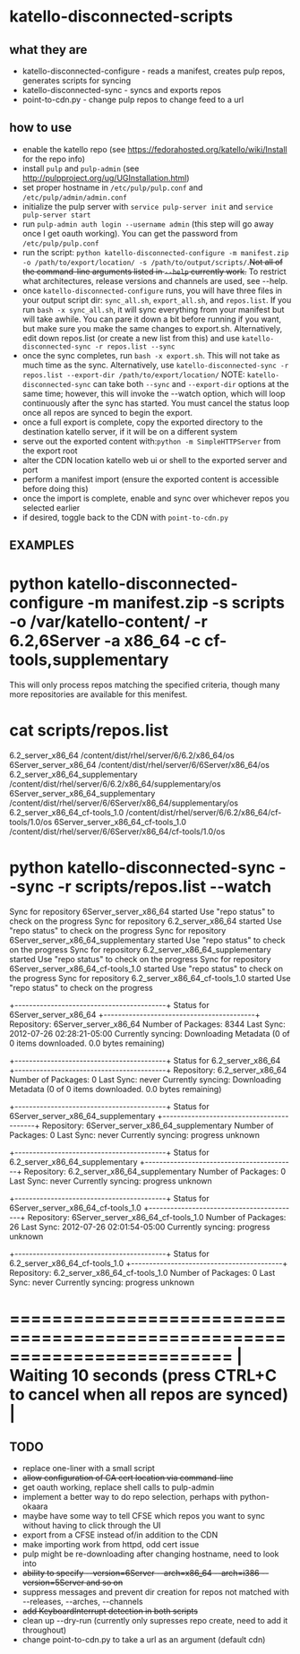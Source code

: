 katello-disconnected-scripts
============================

what they are
-------------
* katello-disconnected-configure - reads a manifest, creates pulp repos, generates scripts for syncing
* katello-disconnected-sync - syncs and exports repos
* point-to-cdn.py - change pulp repos to change feed to a url

how to use
----------

* enable the katello repo (see https://fedorahosted.org/katello/wiki/Install for the repo info)
* install `pulp` and `pulp-admin` (see http://pulpproject.org/ug/UGInstallation.html)
* set proper hostname in `/etc/pulp/pulp.conf` and `/etc/pulp/admin/admin.conf`
* initialize the pulp server with `service pulp-server init` and `service pulp-server start`
* run `pulp-admin auth login --username admin` (this step will go away once I get oauth working). You can get the password from `/etc/pulp/pulp.conf`
* run the script: `python katello-disconnected-configure -m manifest.zip -o /path/to/export/location/ -s /path/to/output/scripts/`.<del>Not all of the command-line arguments listed in `--help` currently work.</del> To restrict what architectures, release versions and channels are used, see --help.
* once `katello-disconnected-configure` runs, you will have three files in your output script dir: `sync_all.sh`, `export_all.sh`, and `repos.list`. If you run `bash -x sync_all.sh`, it will sync everything from your manifest but will take awhile. You can pare it down a bit before running if you want, but make sure you make the same changes to export.sh. Alternatively, edit down repos.list (or create a new list from this) and use `katello-disconnected-sync -r repos.list --sync`
* once the sync completes, run `bash -x export.sh`. This will not take as much time as the sync. Alternatively, use `katello-disconnected-sync -r repos.list --export-dir /path/to/export/location/`
NOTE: `katello-disconnected-sync` can take both `--sync` and `--export-dir` options at the same time; however, this will invoke the --watch option, which will loop continuously after the sync has started. You must cancel the status loop once all repos are synced to begin the export.
* once a full export is complete, copy the exported directory to the destination katello server, if it will be on a different system
* serve out the exported content with:`python -m SimpleHTTPServer` from the export root
* alter the CDN location katello web ui or shell to the exported server and port
* perform a manifest import (ensure the exported content is accessible before doing this)
* once the import is complete, enable and sync over whichever repos you selected earlier
* if desired, toggle back to the CDN with `point-to-cdn.py`

EXAMPLES
--------
# python katello-disconnected-configure -m manifest.zip -s scripts -o /var/katello-content/ -r 6.2,6Server -a x86_64 -c cf-tools,supplementary

This will only process repos matching the specified criteria, though many more repositories are available for this menifest.

# cat scripts/repos.list
6.2_server_x86_64	/content/dist/rhel/server/6/6.2/x86_64/os
6Server_server_x86_64	/content/dist/rhel/server/6/6Server/x86_64/os
6.2_server_x86_64_supplementary	/content/dist/rhel/server/6/6.2/x86_64/supplementary/os
6Server_server_x86_64_supplementary	/content/dist/rhel/server/6/6Server/x86_64/supplementary/os
6.2_server_x86_64_cf-tools_1.0	/content/dist/rhel/server/6/6.2/x86_64/cf-tools/1.0/os
6Server_server_x86_64_cf-tools_1.0	/content/dist/rhel/server/6/6Server/x86_64/cf-tools/1.0/os

# python katello-disconnected-sync --sync -r scripts/repos.list --watch
Sync for repository 6Server_server_x86_64 started
Use "repo status" to check on the progress
Sync for repository 6.2_server_x86_64 started
Use "repo status" to check on the progress
Sync for repository 6Server_server_x86_64_supplementary started
Use "repo status" to check on the progress
Sync for repository 6.2_server_x86_64_supplementary started
Use "repo status" to check on the progress
Sync for repository 6Server_server_x86_64_cf-tools_1.0 started
Use "repo status" to check on the progress
Sync for repository 6.2_server_x86_64_cf-tools_1.0 started
Use "repo status" to check on the progress

+------------------------------------------+
      Status for 6Server_server_x86_64
+------------------------------------------+
Repository: 6Server_server_x86_64
Number of Packages: 8344
Last Sync: 2012-07-26 02:28:21-05:00
Currently syncing: Downloading Metadata (0 of 0 items downloaded. 0.0 bytes remaining)

+------------------------------------------+
        Status for 6.2_server_x86_64
+------------------------------------------+
Repository: 6.2_server_x86_64
Number of Packages: 0
Last Sync: never
Currently syncing: Downloading Metadata (0 of 0 items downloaded. 0.0 bytes remaining)

+------------------------------------------+
 Status for 6Server_server_x86_64_supplementary
+------------------------------------------+
Repository: 6Server_server_x86_64_supplementary
Number of Packages: 0
Last Sync: never
Currently syncing: progress unknown

+------------------------------------------+
 Status for 6.2_server_x86_64_supplementary
+------------------------------------------+
Repository: 6.2_server_x86_64_supplementary
Number of Packages: 0
Last Sync: never
Currently syncing: progress unknown

+------------------------------------------+
 Status for 6Server_server_x86_64_cf-tools_1.0
+------------------------------------------+
Repository: 6Server_server_x86_64_cf-tools_1.0
Number of Packages: 26
Last Sync: 2012-07-26 02:01:54-05:00
Currently syncing: progress unknown

+------------------------------------------+
  Status for 6.2_server_x86_64_cf-tools_1.0
+------------------------------------------+
Repository: 6.2_server_x86_64_cf-tools_1.0
Number of Packages: 0
Last Sync: never
Currently syncing: progress unknown

=========================================================================
| Waiting 10 seconds (press CTRL+C to cancel when all repos are synced) |
=========================================================================

TODO
----

* replace one-liner with a small script
* <del>allow configuration of CA cert location via command-line</del>
* get oauth working, replace shell calls to pulp-admin
* implement a better way to do repo selection, perhaps with python-okaara
* maybe have some way to tell CFSE which repos you want to sync without having to click through the UI
* export from a CFSE instead of/in addition to the CDN
* make importing work from httpd, odd cert issue
* pulp might be re-downloading after changing hostname, need to look into
* <del>ability to specify --version=6Server --arch=x86_64 --arch=i386 --version=5Server and so on</del>
* suppress messages and prevent dir creation for repos not matched with --releases, --arches, --channels
* <del>add KeyboardInterrupt detection in both scripts</del>
* clean up --dry-run (currently only supresses repo create, need to add it throughout)
* change point-to-cdn.py to take a url as an argument (default cdn)

